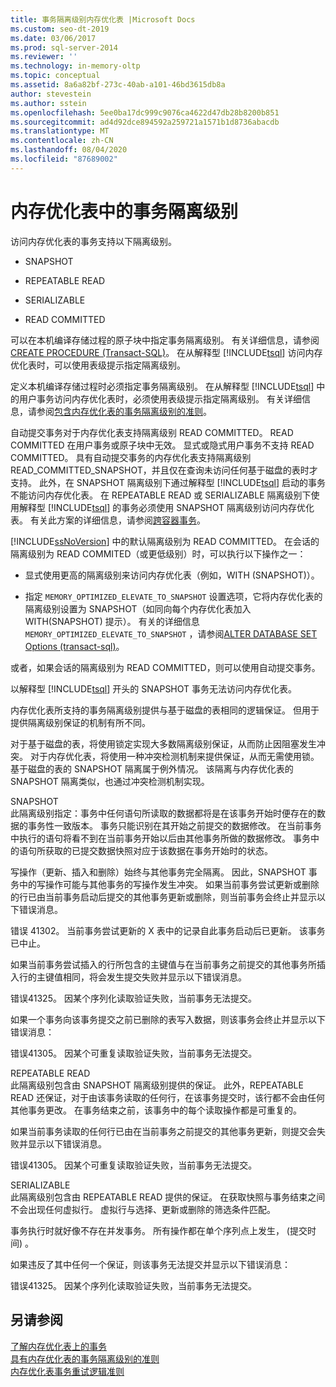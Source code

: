 ```yaml
---
title: 事务隔离级别内存优化表 |Microsoft Docs
ms.custom: seo-dt-2019
ms.date: 03/06/2017
ms.prod: sql-server-2014
ms.reviewer: ''
ms.technology: in-memory-oltp
ms.topic: conceptual
ms.assetid: 8a6a82bf-273c-40ab-a101-46bd3615db8a
author: stevestein
ms.author: sstein
ms.openlocfilehash: 5ee0ba17dc999c9076ca4622d47db28b8200b851
ms.sourcegitcommit: ad4d92dce894592a259721a1571b1d8736abacdb
ms.translationtype: MT
ms.contentlocale: zh-CN
ms.lasthandoff: 08/04/2020
ms.locfileid: "87689002"
---
```

# <a name="transaction-isolation-levels-in-memory-optimized-tables"></a>内存优化表中的事务隔离级别

  访问内存优化表的事务支持以下隔离级别。  
  
-   SNAPSHOT  
  
-   REPEATABLE READ  
  
-   SERIALIZABLE  
  
-   READ COMMITTED  
  
 可以在本机编译存储过程的原子块中指定事务隔离级别。 有关详细信息，请参阅 [CREATE PROCEDURE (Transact-SQL)](/sql/t-sql/statements/create-procedure-transact-sql)。 在从解释型 [!INCLUDE[tsql](../includes/tsql-md.md)] 访问内存优化表时，可以使用表级提示指定隔离级别。  
  
 定义本机编译存储过程时必须指定事务隔离级别。 在从解释型 [!INCLUDE[tsql](../includes/tsql-md.md)] 中的用户事务访问内存优化表时，必须使用表级提示指定隔离级别。 有关详细信息，请参阅[包含内存优化表的事务隔离级别的准则](../relational-databases/in-memory-oltp/memory-optimized-tables.md)。  
  
 自动提交事务对于内存优化表支持隔离级别 READ COMMITTED。 READ COMMITTED 在用户事务或原子块中无效。 显式或隐式用户事务不支持 READ COMMITTED。 具有自动提交事务的内存优化表支持隔离级别 READ_COMMITTED_SNAPSHOT，并且仅在查询未访问任何基于磁盘的表时才支持。 此外，在 SNAPSHOT 隔离级别下通过解释型 [!INCLUDE[tsql](../includes/tsql-md.md)] 启动的事务不能访问内存优化表。 在 REPEATABLE READ 或 SERIALIZABLE 隔离级别下使用解释型 [!INCLUDE[tsql](../includes/tsql-md.md)] 的事务必须使用 SNAPSHOT 隔离级别访问内存优化表。 有关此方案的详细信息，请参阅[跨容器事务](cross-container-transactions.md)。  
  
 [!INCLUDE[ssNoVersion](../includes/ssnoversion-md.md)] 中的默认隔离级别为 READ COMMITTED。 在会话的隔离级别为 READ COMMITED（或更低级别）时，可以执行以下操作之一：  
  
-   显式使用更高的隔离级别来访问内存优化表（例如，WITH (SNAPSHOT)）。  
  
-   指定 `MEMORY_OPTIMIZED_ELEVATE_TO_SNAPSHOT` 设置选项，它将内存优化表的隔离级别设置为 SNAPSHOT（如同向每个内存优化表加入 WITH(SNAPSHOT) 提示）。 有关的详细信息 `MEMORY_OPTIMIZED_ELEVATE_TO_SNAPSHOT` ，请参阅[ALTER DATABASE SET Options &#40;transact-sql&#41;](/sql/t-sql/statements/alter-database-transact-sql-set-options)。  
  
 或者，如果会话的隔离级别为 READ COMMITTED，则可以使用自动提交事务。  
  
 以解释型 [!INCLUDE[tsql](../includes/tsql-md.md)] 开头的 SNAPSHOT 事务无法访问内存优化表。  
  
 内存优化表所支持的事务隔离级别提供与基于磁盘的表相同的逻辑保证。 但用于提供隔离级别保证的机制有所不同。  
  
 对于基于磁盘的表，将使用锁定实现大多数隔离级别保证，从而防止因阻塞发生冲突。 对于内存优化表，将使用一种冲突检测机制来提供保证，从而无需使用锁。 基于磁盘的表的 SNAPSHOT 隔离属于例外情况。 该隔离与内存优化表的 SNAPSHOT 隔离类似，也通过冲突检测机制实现。  
  
 SNAPSHOT  
 此隔离级别指定：事务中任何语句所读取的数据都将是在该事务开始时便存在的数据的事务性一致版本。 事务只能识别在其开始之前提交的数据修改。 在当前事务中执行的语句将看不到在当前事务开始以后由其他事务所做的数据修改。 事务中的语句所获取的已提交数据快照对应于该数据在事务开始时的状态。  
  
 写操作（更新、插入和删除）始终与其他事务完全隔离。 因此，SNAPSHOT 事务中的写操作可能与其他事务的写操作发生冲突。 如果当前事务尝试更新或删除的行已由当前事务启动后提交的其他事务更新或删除，则当前事务会终止并显示以下错误消息。  
  
 错误 41302。 当前事务尝试更新的 X 表中的记录自此事务启动后已更新。 该事务已中止。  
  
 如果当前事务尝试插入的行所包含的主键值与在当前事务之前提交的其他事务所插入行的主键值相同，将会发生提交失败并显示以下错误消息。  
  
 错误41325。 因某个序列化读取验证失败，当前事务无法提交。  
  
 如果一个事务向该事务提交之前已删除的表写入数据，则该事务会终止并显示以下错误消息：  
  
 错误41305。 因某个可重复读取验证失败，当前事务无法提交。  
  
 REPEATABLE READ  
 此隔离级别包含由 SNAPSHOT 隔离级别提供的保证。 此外，REPEATABLE READ 还保证，对于由该事务读取的任何行，在该事务提交时，该行都不会由任何其他事务更改。 在事务结束之前，该事务中的每个读取操作都是可重复的。  
  
 如果当前事务读取的任何行已由在当前事务之前提交的其他事务更新，则提交会失败并显示以下错误消息。  
  
 错误41305。 因某个可重复读取验证失败，当前事务无法提交。  
  
 SERIALIZABLE  
 此隔离级别包含由 REPEATABLE READ 提供的保证。 在获取快照与事务结束之间不会出现任何虚拟行。 虚拟行与选择、更新或删除的筛选条件匹配。  
  
 事务执行时就好像不存在并发事务。 所有操作都在单个序列点上发生， (提交时间) 。  
  
 如果违反了其中任何一个保证，则该事务无法提交并显示以下错误消息：  
  
 错误41325。 因某个序列化读取验证失败，当前事务无法提交。  
  
## <a name="see-also"></a>另请参阅  
 [了解内存优化表上的事务](../../2014/database-engine/understanding-transactions-on-memory-optimized-tables.md)   
 [具有内存优化表的事务隔离级别的准则](../relational-databases/in-memory-oltp/memory-optimized-tables.md)   
 [内存优化表事务重试逻辑准则](../../2014/database-engine/guidelines-for-retry-logic-for-transactions-on-memory-optimized-tables.md)  
  
  
